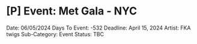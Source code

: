 # [P] Event: Met Gala - NYC

Date: 06/05/2024
Days To Event: -532
Deadline: April 15, 2024
Artist: FKA twigs
Sub-Category: Event
Status: TBC